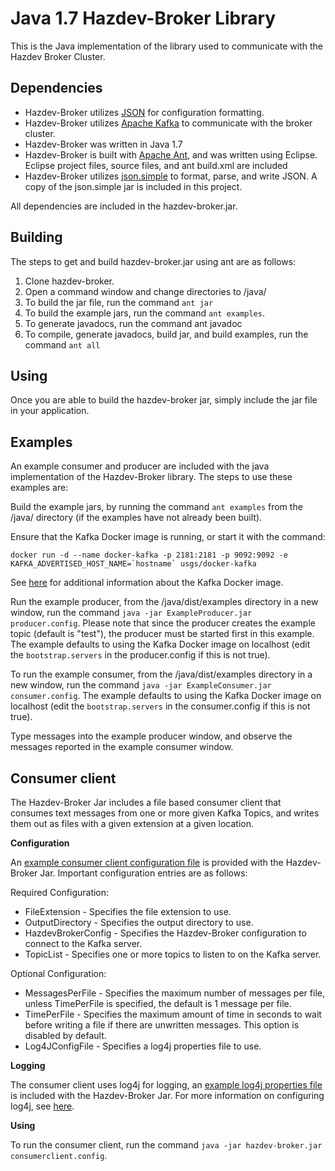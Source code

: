 # Java 1.7 Hazdev-Broker Library

This is the Java implementation of the library used to communicate with the
Hazdev Broker Cluster.

Dependencies
------
* Hazdev-Broker utilizes [JSON](www.json.org) for configuration formatting.
* Hazdev-Broker utilizes [Apache Kafka](http://kafka.apache.org/) to
communicate with the broker cluster.
* Hazdev-Broker was written in Java 1.7
* Hazdev-Broker is built with [Apache Ant](http://ant.apache.org/), and was
written using Eclipse.  Eclipse project files, source files, and ant build.xml
are included
* Hazdev-Broker utilizes [json.simple](http://code.google.com/p/json-simple/) to
format, parse, and write JSON.  A copy of the json.simple jar is included in
this project.

All dependencies are included in the hazdev-broker.jar.

Building
------
The steps to get and build hazdev-broker.jar using ant are as follows:
1. Clone hazdev-broker.
2. Open a command window and change directories to /java/
3. To build the jar file, run the command `ant jar`
4. To build the example jars, run the command `ant examples`.
5. To generate javadocs, run the command ant javadoc
6. To compile, generate javadocs, build jar, and build examples, run the command
`ant all`

Using
-----
Once you are able to build the hazdev-broker jar, simply include the jar file in
your application.

Examples
-----
An example consumer and producer are included with the java implementation of
the Hazdev-Broker library.  The steps to use these examples are:

Build the example jars, by running the command `ant examples` from the /java/
directory (if the examples have not already been built).

Ensure that the Kafka Docker image is running, or start it with the command:
```
docker run -d --name docker-kafka -p 2181:2181 -p 9092:9092 -e KAFKA_ADVERTISED_HOST_NAME=`hostname` usgs/docker-kafka
```

See [here](../README.md) for additional information about the Kafka Docker image.

Run the example producer, from the /java/dist/examples directory in a new
window, run the command `java -jar ExampleProducer.jar producer.config`.  Please
note that since the producer creates the example topic (default is "test"), the
producer must be started first in this example.  The example defaults to using
the Kafka Docker image on localhost (edit the `bootstrap.servers` in  the
producer.config if this is not true).

To run the example consumer, from the /java/dist/examples directory in a new
window, run the command `java -jar ExampleConsumer.jar consumer.config`. The
example defaults to using the Kafka Docker image on localhost (edit the
`bootstrap.servers` in  the consumer.config if this is not true).

Type messages into the example producer window, and observe the messages reported
in the example consumer window.

Consumer client
-----

The Hazdev-Broker Jar includes a file based consumer client that consumes text
messages from one or more given Kafka Topics, and writes them out as files with
a given extension at a given location.

**Configuration**

An [example consumer client configuration file](config/consumerclient/consumerclient.config)
is provided with the Hazdev-Broker Jar.  Important configuration entries are
as follows:

Required Configuration:
* FileExtension - Specifies the file extension to use.
* OutputDirectory - Specifies the output directory to use.
* HazdevBrokerConfig - Specifies the Hazdev-Broker configuration to connect to
the Kafka server.
* TopicList - Specifies one or more topics to listen to on the Kafka server.

Optional Configuration:
* MessagesPerFile - Specifies the maximum number of messages per file, unless
TimePerFile is specified, the default is 1 message per file.
* TimePerFile - Specifies the maximum amount of time in seconds to wait before
writing a file if there are unwritten messages. This option is disabled by
default.
* Log4JConfigFile - Specifies a log4j properties file to use.

**Logging**

The consumer client uses log4j for logging, an [example log4j properties file](config/consumerclient/consumerclient.log4j.properties)
is included with the Hazdev-Broker Jar.  For more information on configuring
log4j, see [here](http://logging.apache.org/log4j/1.2/manual.html).

**Using**

To run the consumer client, run the command `java -jar hazdev-broker.jar consumerclient.config`.
